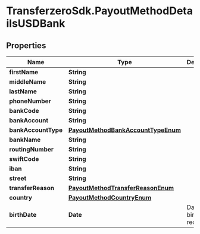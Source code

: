 # TransferzeroSdk.PayoutMethodDetailsUSDBank

## Properties
Name | Type | Description | Notes
------------ | ------------- | ------------- | -------------
**firstName** | **String** |  | 
**middleName** | **String** |  | [optional] 
**lastName** | **String** |  | 
**phoneNumber** | **String** |  | [optional] 
**bankCode** | **String** |  | [optional] 
**bankAccount** | **String** |  | [optional] 
**bankAccountType** | [**PayoutMethodBankAccountTypeEnum**](PayoutMethodBankAccountTypeEnum.md) |  | [optional] 
**bankName** | **String** |  | [optional] 
**routingNumber** | **String** |  | [optional] 
**swiftCode** | **String** |  | [optional] 
**iban** | **String** |  | [optional] 
**street** | **String** |  | [optional] 
**transferReason** | [**PayoutMethodTransferReasonEnum**](PayoutMethodTransferReasonEnum.md) |  | [optional] 
**country** | [**PayoutMethodCountryEnum**](PayoutMethodCountryEnum.md) |  | 
**birthDate** | **Date** | Date of birth of recipient | [optional] 


